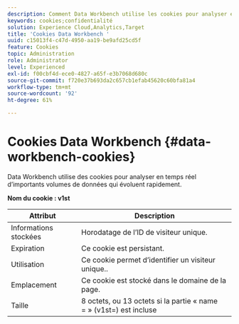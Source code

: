 ```yaml
---
description: Comment Data Workbench utilise les cookies pour analyser en temps réel d’importants volumes de données qui évoluent rapidement.
keywords: cookies;confidentialité
solution: Experience Cloud,Analytics,Target
title: 'Cookies Data Workbench '
uuid: c15013f4-c47d-4950-aa19-be9afd25cd5f
feature: Cookies
topic: Administration
role: Administrator
level: Experienced
exl-id: f00cbf4d-ece0-4827-a65f-e3b7068d680c
source-git-commit: f720e37b693da2c657cb1efab45620c60bfa81a4
workflow-type: tm+mt
source-wordcount: '92'
ht-degree: 61%

---
```


# Cookies Data Workbench {#data-workbench-cookies}

Data Workbench utilise des cookies pour analyser en temps réel d’importants volumes de données qui évoluent rapidement.

**Nom du cookie : v1st**

| Attribut | Description |
|---|---|
| Informations stockées | Horodatage de l’ID de visiteur unique. |
| Expiration | Ce cookie est persistant. |
| Utilisation | Ce cookie permet d’identifier un visiteur unique.. |
| Emplacement | Ce cookie est stocké dans le domaine de la page. |
| Taille | 8 octets, ou 13 octets si la partie « name = » (v1st=) est incluse |
